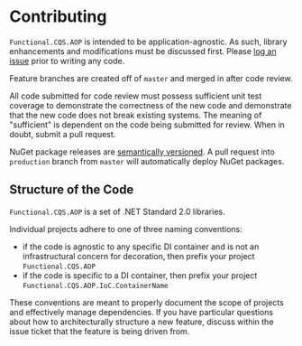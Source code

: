 # Contributing

`Functional.CQS.AOP` is intended to be application-agnostic.  As such, library enhancements and modifications must be discussed first.  Please [log an issue](https://github.com/RyanMarcotte/Functional.CQS/issues) prior to writing any code.

Feature branches are created off of `master` and merged in after code review.

All code submitted for code review must possess sufficient unit test coverage to demonstrate the correctness of the new code and demonstrate that the new code does not break existing systems.  The meaning of "sufficient" is dependent on the code being submitted for review.  When in doubt, submit a pull request.

NuGet package releases are [semantically versioned](https://semver.org/).  A pull request into `production` branch from `master` will automatically deploy NuGet packages.

## Structure of the Code

`Functional.CQS.AOP` is a set of .NET Standard 2.0 libraries.

Individual projects adhere to one of three naming conventions:
- if the code is agnostic to any specific DI container and is not an infrastructural concern for decoration, then prefix your project `Functional.CQS.AOP`
- if the code is specific to a DI container, then prefix your project `Functional.CQS.AOP.IoC.ContainerName`

These conventions are meant to properly document the scope of projects and effectively manage dependencies.  If you have particular questions about how to architecturally structure a new feature, discuss within the issue ticket that the feature is being driven from.
